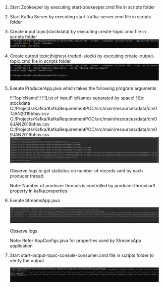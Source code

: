
1. Start Zookeeper by executing start-zookeeper.cmd file in scripts folder

2. Start Kafka Server by executing start-kafka-server.cmd file in scripts folder

3. Create input topic(stockdata) by executing create-topic.cmd file in scripts folder
  ![alt text](https://github.com/SankaraSubramanian-S/Kafka-Streams-Examples/blob/master/images/Input_Topic_Creation.jpg)

4. Create output topic(highest-traded-stock) by executing create-output-topic.cmd file in scripts folder
  ![alt text](https://github.com/SankaraSubramanian-S/Kafka-Streams-Examples/blob/master/images/Output_Topic_Creation.JPG)

5. Exeute ProducerApp.java which takes the following program arguments

   !!!TopicName!!! !!!List of InputFileNames separated by space!!!
   Ex: stockdata C:/Projects/Kafka/KafkaRequirementPOC/src/main/resources/data/cm07JAN2019bhav.csv C:/Projects/Kafka/KafkaRequirementPOC/src/main/resources/data/cm08JAN2019bhav.csv C:/Projects/Kafka/KafkaRequirementPOC/src/main/resources/data/cm09JAN2019bhav.csv
   ![alt text](https://github.com/SankaraSubramanian-S/Kafka-Streams-Examples/blob/master/images/ProducerApp_Log.JPG)
   
   Observe logs to get statistics on number of records sent by each producer thread.
   
   Note: Number of producer threads is controlled by producer.threads=3 property in kafka.properties
   
 6. Exeute StreamsApp.java 
 
    ![alt text](https://github.com/SankaraSubramanian-S/Kafka-Streams-Examples/blob/master/images/StreamsApp_Log.JPG)
    
    Observe logs
    
    Note: Refer AppConfigs.java for properties used by StreamsApp application
    
7.  Start start-output-topic-console-consumer.cmd file in scripts folder to verify the output

    ![alt text](https://github.com/SankaraSubramanian-S/Kafka-Streams-Examples/blob/master/images/Highest-Traded-Stock_Output.JPG)
    
    


   
   





